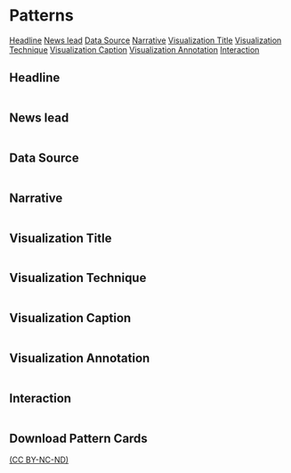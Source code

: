 # Patterns

<!-- Back to top button -->
<a id="button"></a>

<p><a class= 'bookMark' id='hoverttl' href="#ttl-color">Headline</a> <a class= 'bookMark' id='hoverlead' href="#lead-color">News lead</a> <a class= 'bookMark' id='hoverdataSrc' href="#dataSrc-color">Data Source</a> <a class= 'bookMark' id='hovernarrDvc' href="#narrDvc-color">Narrative</a> <a class= 'bookMark' id='hovervisTtl' href="#visTtl-color">Visualization Title</a> <a class= 'bookMark' id='hovervisTech' href="#visTech-color">Visualization Technique</a> <a class= 'bookMark' id='hovervisCap' href="#visCap-color">Visualization Caption</a> <a class= 'bookMark' id='hovervisAnno' href="#visAnno-color">Visualization Annotation</a> <a class= 'bookMark' id='hoverinter' href="#inter-color">Interaction</a></p>

  
<h2 class='secTitleBanner' id='ttl-color'>Headline</h2>

<table id="ttl" class="designpatterns">
</table>


<h2 class='secTitleBanner' id='lead-color'>News lead</h2>

<table id="lead" class="designpatterns">
</table>


<h2 class='secTitleBanner' id='dataSrc-color'>Data Source</h2>

<table id="dataSource" class="designpatterns">
</table>

<h2 class='secTitleBanner' id='narrDvc-color'>Narrative</h2>

<table id="narrativeDevice" class="designpatterns">
</table>


<h2 class='secTitleBanner' id='visTtl-color'>Visualization Title</h2>

<table id="visTitle" class="designpatterns">
</table>



<h2 class='secTitleBanner' id='visTech-color'>Visualization Technique</h2>

<table id="visTech" class="designpatterns">
</table>



<h2 class='secTitleBanner' id='visCap-color'>Visualization Caption</h2>

<table id="visCaption" class="designpatterns">
</table>


<h2 class='secTitleBanner' id='visAnno-color'>Visualization Annotation</h2>

<table id="visAnnotation" class="designpatterns">
</table>



<h2 class='secTitleBanner' id='inter-color'>Interaction</h2>

<table id="inter" class="designpatterns">
</table>


## Download Pattern Cards

[(CC BY-NC-ND)](https://creativecommons.org/licenses/by-nc-nd/4.0/)


<script>
  var btn = $('#button');

$(window).scroll(function() {
  if ($(window).scrollTop() > 300) {
    btn.addClass('show');
  } else {
    btn.removeClass('show');
  }
});

btn.on('click', function(e) {
  e.preventDefault();
  $('html, body').animate({scrollTop:0}, '300');
});

  </script>
